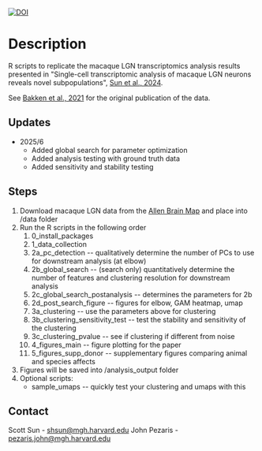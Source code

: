 [![DOI](https://img.shields.io/badge/DOI-10.1101/2024.11.14.623611-blue)](https://doi.org/10.1101/2024.11.14.623611)

# Description
R scripts to replicate the macaque LGN transcriptomics analysis results presented in "Single-cell transcriptomic analysis of macaque LGN neurons reveals novel subpopulations", [Sun et al., 2024](https://doi.org/10.1101/2024.11.14.623611).

See [Bakken et al., 2021](10.7554/eLife.64875) for the original publication of the data.

## Updates
- 2025/6
   - Added global search for parameter optimization
   - Added analysis testing with ground truth data
   - Added sensitivity and stability testing

## Steps
1. Download macaque LGN data from the [Allen Brain Map](https://portal.brain-map.org/atlases-and-data/rnaseq/comparative-lgn) and place into /data folder
2. Run the R scripts in the following order
   1. 0_install_packages
   2. 1_data_collection
   3. 2a_pc_detection -- qualitatively determine the number of PCs to use for downstream analysis (at elbow)
   4. 2b_global_search -- (search only) quantitatively determine the number of features and clustering resolution for downstream analysis
   5. 2c_global_search_postanalysis -- determines the parameters for 2b
   6. 2d_post_search_figure -- figures for elbow, GAM heatmap, umap
   7. 3a_clustering -- use the parameters above for clustering
   8. 3b_clustering_sensitivity_test -- test the stability and sensitivity of the clustering
   9. 3c_clustering_pvalue -- see if clustering if different from noise
   10. 4_figures_main -- figure plotting for the paper
   11. 5_figures_supp_donor -- supplementary figures comparing animal and species affects
3. Figures will be saved into /analysis_output folder
4. Optional scripts:
   - sample_umaps -- quickly test your clustering and umaps with this

## Contact
Scott Sun - shsun@mgh.harvard.edu
John Pezaris - pezaris.john@mgh.harvard.edu
